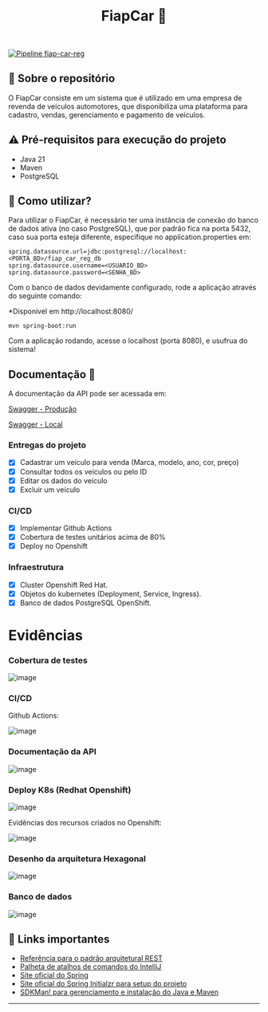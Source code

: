 <br>
<h1 align="center">
FiapCar 🚗
</h1>
<br>

[![Pipeline fiap-car-reg](https://github.com/wienerdev/fiap-car-reg/actions/workflows/openshift.yml/badge.svg)](https://github.com/wienerdev/fiap-car-reg/actions/workflows/openshift.yml)

## 💬 Sobre o repositório

O FiapCar consiste em um sistema que é utilizado em uma empresa de revenda de veículos automotores, que disponibiliza uma plataforma para cadastro, vendas, gerenciamento e pagamento de veículos.

## ⚠ Pré-requisitos para execução do projeto

* Java 21
* Maven
* PostgreSQL

## 📌 Como utilizar?

Para utilizar o FiapCar, é necessário ter uma instância de conexão do banco de dados ativa (no caso PostgreSQL), que por padrão fica na porta 5432, caso sua porta esteja diferente, especifique no application.properties em:

```
spring.datasource.url=jdbc:postgresql://localhost:<PORTA_BD>/fiap_car_reg_db
spring.datasource.username=<USUARIO_BD>
spring.datasource.password=<SENHA_BD>
```

Com o banco de dados devidamente configurado, rode a aplicação através do seguinte comando:

*Disponível em http://localhost:8080/

```
mvn spring-boot:run 
```

Com a aplicação rodando, acesse o localhost (porta 8080), e usufrua do sistema!

## Documentação 📒
A documentação da API pode ser acessada em:

[Swagger - Produção](https://fiap-car-reg-wienerdev-dev.apps.sandbox-m4.g2pi.p1.openshiftapps.com/swagger-ui/index.html)

[Swagger - Local](http://localhost:8080/swagger-ui/index.html)

### Entregas do projeto
- [x] Cadastrar um veículo para venda (Marca, modelo, ano, cor, preço)
- [x] Consultar todos os veículos ou pelo ID 
- [x] Editar os dados do veículo
- [x] Excluir um veículo

### CI/CD
- [x] Implementar Github Actions
- [x] Cobertura de testes unitários acima de 80%
- [x] Deploy no Openshift

### Infraestrutura
- [x] Cluster Openshift Red Hat.
- [x] Objetos do kubernetes (Deployment, Service, Ingress).
- [x] Banco de dados PostgreSQL OpenShift.

# Evidências

### Cobertura de testes
![image](/images/coverage-fiap-reg.png)

### CI/CD

Github Actions:

![image](/images/car-reg-cicd.png)

### Documentação da API
![image](/images/swagger-reg.png)

### Deploy K8s (Redhat Openshift)

![image](/images/pods-fiap-car.png)

Evidências dos recursos criados no Openshift:

![image](/images/evidencias-infra.png)

### Desenho da arquitetura Hexagonal

![image](/images/fiap-car-hexagonal-arch.png)

### Banco de dados

![image](/images/evidencia-bd.png)

## 🧠 Links importantes

* [Referência para o padrão arquitetural REST](https://restfulapi.net/)
* [Palheta de atalhos de comandos do IntelliJ](https://resources.jetbrains.com/storage/products/intellij-idea/docs/IntelliJIDEA_ReferenceCard.pdf)
* [Site oficial do Spring](https://spring.io/)
* [Site oficial do Spring Initialzr para setup do projeto](https://start.spring.io/)
* [SDKMan! para gerenciamento e instalação do Java e Maven](https://sdkman.io/)

---
